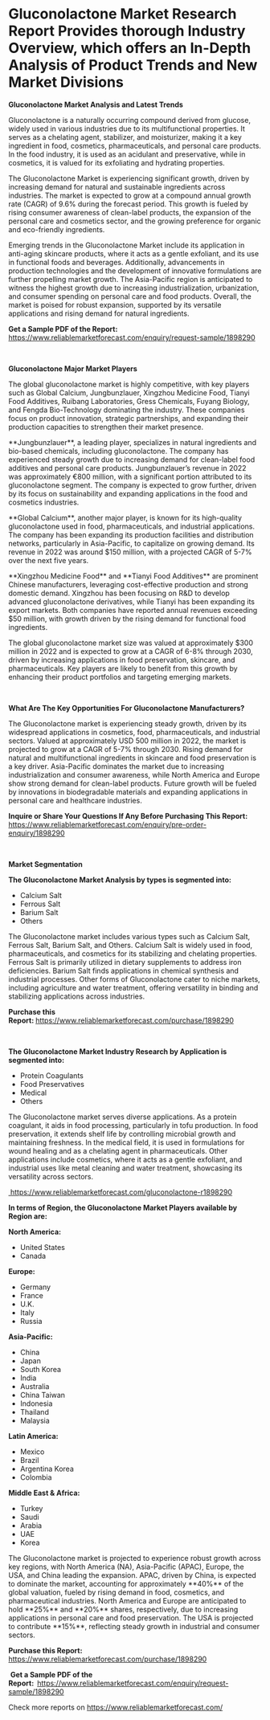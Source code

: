 <p><h1>Gluconolactone Market Research Report Provides thorough Industry Overview, which offers an In-Depth Analysis of Product Trends and New Market Divisions</h1></p><p><strong>Gluconolactone Market Analysis and Latest Trends</strong></p>
<p><p>Gluconolactone is a naturally occurring compound derived from glucose, widely used in various industries due to its multifunctional properties. It serves as a chelating agent, stabilizer, and moisturizer, making it a key ingredient in food, cosmetics, pharmaceuticals, and personal care products. In the food industry, it is used as an acidulant and preservative, while in cosmetics, it is valued for its exfoliating and hydrating properties.</p><p>The Gluconolactone Market is experiencing significant growth, driven by increasing demand for natural and sustainable ingredients across industries. The market is expected to grow at a compound annual growth rate (CAGR) of 9.6% during the forecast period. This growth is fueled by rising consumer awareness of clean-label products, the expansion of the personal care and cosmetics sector, and the growing preference for organic and eco-friendly ingredients.</p><p>Emerging trends in the Gluconolactone Market include its application in anti-aging skincare products, where it acts as a gentle exfoliant, and its use in functional foods and beverages. Additionally, advancements in production technologies and the development of innovative formulations are further propelling market growth. The Asia-Pacific region is anticipated to witness the highest growth due to increasing industrialization, urbanization, and consumer spending on personal care and food products. Overall, the market is poised for robust expansion, supported by its versatile applications and rising demand for natural ingredients.</p></p>
<p><strong>Get a Sample PDF of the Report:&nbsp;</strong> <a href="https://www.reliablemarketforecast.com/enquiry/request-sample/1898290?utm_campaign=1167&utm_medium=2&utm_source=Github&utm_content=ia&utm_term=24012025&utm_id=gluconolactone">https://www.reliablemarketforecast.com/enquiry/request-sample/1898290</a></p>
<p>&nbsp;</p>
<p><strong>Gluconolactone Major Market Players</strong></p>
<p><p>The global gluconolactone market is highly competitive, with key players such as Global Calcium, Jungbunzlauer, Xingzhou Medicine Food, Tianyi Food Additives, Ruibang Laboratories, Gress Chemicals, Fuyang Biology, and Fengda Bio-Technology dominating the industry. These companies focus on product innovation, strategic partnerships, and expanding their production capacities to strengthen their market presence.</p><p>**Jungbunzlauer**, a leading player, specializes in natural ingredients and bio-based chemicals, including gluconolactone. The company has experienced steady growth due to increasing demand for clean-label food additives and personal care products. Jungbunzlauer’s revenue in 2022 was approximately €800 million, with a significant portion attributed to its gluconolactone segment. The company is expected to grow further, driven by its focus on sustainability and expanding applications in the food and cosmetics industries.</p><p>**Global Calcium**, another major player, is known for its high-quality gluconolactone used in food, pharmaceuticals, and industrial applications. The company has been expanding its production facilities and distribution networks, particularly in Asia-Pacific, to capitalize on growing demand. Its revenue in 2022 was around $150 million, with a projected CAGR of 5-7% over the next five years.</p><p>**Xingzhou Medicine Food** and **Tianyi Food Additives** are prominent Chinese manufacturers, leveraging cost-effective production and strong domestic demand. Xingzhou has been focusing on R&D to develop advanced gluconolactone derivatives, while Tianyi has been expanding its export markets. Both companies have reported annual revenues exceeding $50 million, with growth driven by the rising demand for functional food ingredients.</p><p>The global gluconolactone market size was valued at approximately $300 million in 2022 and is expected to grow at a CAGR of 6-8% through 2030, driven by increasing applications in food preservation, skincare, and pharmaceuticals. Key players are likely to benefit from this growth by enhancing their product portfolios and targeting emerging markets.</p></p>
<p>&nbsp;</p>
<p><strong>What Are The Key Opportunities For Gluconolactone Manufacturers?</strong></p>
<p><p>The Gluconolactone market is experiencing steady growth, driven by its widespread applications in cosmetics, food, pharmaceuticals, and industrial sectors. Valued at approximately USD 500 million in 2022, the market is projected to grow at a CAGR of 5-7% through 2030. Rising demand for natural and multifunctional ingredients in skincare and food preservation is a key driver. Asia-Pacific dominates the market due to increasing industrialization and consumer awareness, while North America and Europe show strong demand for clean-label products. Future growth will be fueled by innovations in biodegradable materials and expanding applications in personal care and healthcare industries.</p></p>
<p><strong>Inquire or Share Your Questions If Any Before Purchasing This Report:</strong> <a href="https://www.reliablemarketforecast.com/enquiry/pre-order-enquiry/1898290?utm_campaign=1167&utm_medium=2&utm_source=Github&utm_content=ia&utm_term=24012025&utm_id=gluconolactone">https://www.reliablemarketforecast.com/enquiry/pre-order-enquiry/1898290</a></p>
<p>&nbsp;</p>
<p><strong>Market Segmentation</strong></p>
<p><strong>The Gluconolactone Market Analysis by types is segmented into:</strong></p>
<p><ul><li>Calcium Salt</li><li>Ferrous Salt</li><li>Barium Salt</li><li>Others</li></ul></p>
<p><p>The Gluconolactone market includes various types such as Calcium Salt, Ferrous Salt, Barium Salt, and Others. Calcium Salt is widely used in food, pharmaceuticals, and cosmetics for its stabilizing and chelating properties. Ferrous Salt is primarily utilized in dietary supplements to address iron deficiencies. Barium Salt finds applications in chemical synthesis and industrial processes. Other forms of Gluconolactone cater to niche markets, including agriculture and water treatment, offering versatility in binding and stabilizing applications across industries.</p></p>
<p><strong>Purchase this Report:&nbsp;</strong><a href="https://www.reliablemarketforecast.com/purchase/1898290?utm_campaign=1167&utm_medium=2&utm_source=Github&utm_content=ia&utm_term=24012025&utm_id=gluconolactone">https://www.reliablemarketforecast.com/purchase/1898290</a></p>
<p>&nbsp;</p>
<p><strong>The Gluconolactone Market Industry Research by Application is segmented into:</strong></p>
<p><ul><li>Protein Coagulants</li><li>Food Preservatives</li><li>Medical</li><li>Others</li></ul></p>
<p><p>The Gluconolactone market serves diverse applications. As a protein coagulant, it aids in food processing, particularly in tofu production. In food preservation, it extends shelf life by controlling microbial growth and maintaining freshness. In the medical field, it is used in formulations for wound healing and as a chelating agent in pharmaceuticals. Other applications include cosmetics, where it acts as a gentle exfoliant, and industrial uses like metal cleaning and water treatment, showcasing its versatility across sectors.</p></p>
<p><a href="https://www.reliablemarketforecast.com/gluconolactone-r1898290?utm_campaign=1167&utm_medium=2&utm_source=Github&utm_content=ia&utm_term=24012025&utm_id=gluconolactone">&nbsp;https://www.reliablemarketforecast.com/gluconolactone-r1898290</a></p>
<p><strong>In terms of Region, the Gluconolactone Market Players available by Region are:</strong></p>
<p>
    <p> <strong> North America: </strong>
        <ul>
            <li>United States</li>
            <li>Canada</li>
        </ul>
        </p> 
    <p> <strong> Europe: </strong>
        <ul>
            <li>Germany</li>
            <li>France</li>
            <li>U.K.</li>
            <li>Italy</li>
            <li>Russia</li>
        </ul>
        </p> 
    <p> <strong> Asia-Pacific: </strong>
        <ul>
            <li>China</li>
            <li>Japan</li>
            <li>South Korea</li>
            <li>India</li>
            <li>Australia</li>
            <li>China Taiwan</li>
            <li>Indonesia</li>
            <li>Thailand</li>
            <li>Malaysia</li>
        </ul>
        </p> 
    <p> <strong> Latin America: </strong>
        <ul>
            <li>Mexico</li>
            <li>Brazil</li>
            <li>Argentina Korea</li>
            <li>Colombia</li>
        </ul>
        </p> 
    <p> <strong> Middle East & Africa: </strong>
        <ul>
            <li>Turkey</li>
            <li>Saudi</li>
            <li>Arabia</li>
            <li>UAE</li>
            <li>Korea</li>
        </ul>
    </p>
    </p>
<p><p>The Gluconolactone market is projected to experience robust growth across key regions, with North America (NA), Asia-Pacific (APAC), Europe, the USA, and China leading the expansion. APAC, driven by China, is expected to dominate the market, accounting for approximately **40%** of the global valuation, fueled by rising demand in food, cosmetics, and pharmaceutical industries. North America and Europe are anticipated to hold **25%** and **20%** shares, respectively, due to increasing applications in personal care and food preservation. The USA is projected to contribute **15%**, reflecting steady growth in industrial and consumer sectors.</p></p>
<p><strong>Purchase this Report: </strong><a href="https://www.reliablemarketforecast.com/purchase/1898290?utm_campaign=1167&utm_medium=2&utm_source=Github&utm_content=ia&utm_term=24012025&utm_id=gluconolactone">https://www.reliablemarketforecast.com/purchase/1898290</a></p>
<p>&nbsp;<strong>Get a Sample PDF of the Report:&nbsp;&nbsp;</strong><a href="https://www.reliablemarketforecast.com/enquiry/request-sample/1898290?utm_campaign=1167&utm_medium=2&utm_source=Github&utm_content=ia&utm_term=24012025&utm_id=gluconolactone">https://www.reliablemarketforecast.com/enquiry/request-sample/1898290</a></p>
<p><strong></strong></p>
<p>Check more reports on <a href="https://www.reliablemarketforecast.com/?utm_campaign=1167&utm_medium=2&utm_source=Github&utm_content=ia&utm_term=24012025&utm_id=gluconolactone">https://www.reliablemarketforecast.com/</a></p>